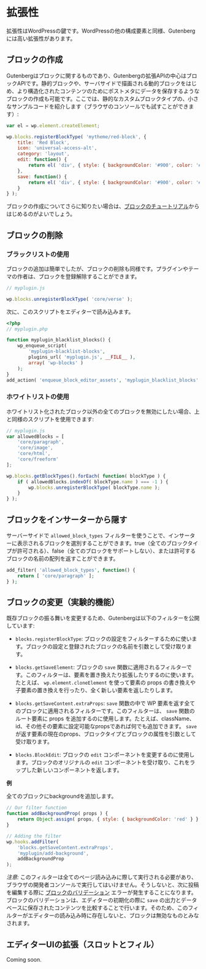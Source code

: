 <!--
# Extensibility

Extensibility is key for WordPress and like the rest of WordPress components, Gutenberg is highly extensible.
-->

# 拡張性

拡張性はWordPressの鍵です。WordPressの他の構成要素と同様、Gutenbergには高い拡張性があります。

<!--
## Creating Blocks

Gutenberg is about blocks and the main extensibility API of Gutenberg is the Block API. It allows you to create static blocks, dynamic blocks rendering on the server and also blocks saving data to Post Meta for more structured content.

Here is a small example of a static custom block type (you can try it in your browser's console):
-->

## ブロックの作成

Gutenbergはブロックに関するものであり、Gutenbergの拡張APIの中心はブロックAPIです。静的ブロックや、サーバサイドで描画される動的ブロックをはじめ、より構造化されたコンテンツのためにポストメタにデータを保存するようなブロックの作成も可能です。ここでは、静的なカスタムブロックタイプの、小さなサンプルコードを紹介します（ブラウザのコンソールでも試すことができます）:

```js
var el = wp.element.createElement;

wp.blocks.registerBlockType( 'mytheme/red-block', {
	title: 'Red Block',
	icon: 'universal-access-alt',
	category: 'layout',
	edit: function() {
		return el( 'div', { style: { backgroundColor: '#900', color: '#fff', padding: '20px' } }, 'I am a red block.' );
	},
	save: function() {
		return el( 'div', { style: { backgroundColor: '#900', color: '#fff', padding: '20px' } }, 'I am a red block.' );
	}
} );
```

<!--
If you want to learn more about block creation, The [Blocks Tutorial](./blocks) is the best place to start.
 -->

ブロックの作成についてさらに知りたい場合は、[ブロックのチュートリアル](./blocks)からはじめるのがよいでしょう。

<!--
## Removing Blocks

### Using a blacklist

Adding blocks is easy enough, removing them is as easy. Plugin or theme authors have the possibility to "unregister" blocks.
-->

## ブロックの削除

### ブラックリストの使用

ブロックの追加は簡単でしたが、ブロックの削除も同様です。プラグインやテーマの作者は、ブロックを登録解除することができます。


```js
// myplugin.js

wp.blocks.unregisterBlockType( 'core/verse' );
```

<!--
and load this script in the Editor
-->

次に、このスクリプトをエディターで読み込みます。

```php
<?php
// myplugin.php

function myplugin_blacklist_blocks() {
	wp_enqueue_script(
		'myplugin-blacklist-blocks',
		plugins_url( 'myplugin.js', __FILE__ ),
		array( 'wp-blocks' )
	);
}
add_action( 'enqueue_block_editor_assets', 'myplugin_blacklist_blocks' );
```

<!--
### Using a whitelist

If you want to disable all blocks except a whitelisted list, you can adapt the script above like so:
-->

### ホワイトリストの使用

ホワイトリスト化されたブロック以外の全てのブロックを無効にしたい場合、上と同様のスクリプトを使用できます:

```js
// myplugin.js
var allowedBlocks = [
	'core/paragraph',
	'core/image',
	'core/html',
	'core/freeform'
];

wp.blocks.getBlockTypes().forEach( function( blockType ) {
	if ( allowedBlocks.indexOf( blockType.name ) === -1 ) {
		wp.blocks.unregisterBlockType( blockType.name );
	}
} );
```
<!--
## Hiding blocks from the inserter

On the server, you can filter the list of blocks shown in the inserter using the `allowed_block_types` filter. you can return either true (all block types supported), false (no block types supported), or an array of block type names to allow.

todo: you can return => You can return
-->

## ブロックをインサーターから隠す

サーバーサイドで `allowed_block_types` フィルターを使うことで、インサーターに表示されるブロックを選別することができます。true（全てのブロックタイプが許可される）、false（全てのブロックをサポートしない）、または許可するブロックの名前の配列を返すことができます。

```php
add_filter( 'allowed_block_types', function() {
	return [ 'core/paragraph' ];
} );
```

<!--
## Modifying Blocks (Experimental)

To modify the behaviour of existing blocks, Gutenberg exposes a list of filters:

- `blocks.registerBlockType`: Used to filter the block settings. It receives the block settings and the name of the block the registered block as arguments.

- `blocks.getSaveElement`: A filter that applies to the result of a block's `save` function. This filter is used to replace or extend the element, for example using `wp.element.cloneElement` to modify the element's props or replace its children, or returning an entirely new element.

- `blocks.getSaveContent.extraProps`: A filter that applies to all blocks returning a WP Element in the `save` function. This filter is used to add extra props to the root element of the `save` function. For example: to add a className, an id, or any valid prop for this element. It receives the current props of the `save` element, the block Type and the block attributes as arguments.

- `blocks.BlockEdit`: Used to modify the block's `edit` component. It receives the original block `edit` component and returns a new wrapped component.

**Example**

Adding a background by default to all blocks.
-->

## ブロックの変更（実験的機能）


既存ブロックの振る舞いを変更するため、Gutenbergは以下のフィルターを公開しています:

- `blocks.registerBlockType`: ブロックの設定をフィルターするために使います。ブロックの設定と登録されたブロックの名前を引数として受け取ります。

- `blocks.getSaveElement`: ブロックの `save` 関数に適用されるフィルターです。このフィルターは、要素を置き換えたり拡張したりするのに使います。たとえば、 `wp.element.cloneElement` を使って要素の props の書き換えや子要素の置き換えを行ったり、全く新しい要素を返したりします。

- `blocks.getSaveContent.extraProps`: `save` 関数の中で WP 要素を返す全てのブロックに適用されるフィルターです。このフィルターは、 `save` 関数のルート要素に props を追加するのに使用します。たとえば、className、id、その他その要素に設定可能なpropsであれば何でも追加できます。 `save` が返す要素の現在のprops、ブロックタイプとブロックの属性を引数として受け取ります。

- `blocks.BlockEdit`: ブロックの `edit` コンポーネントを変更するのに使用します。ブロックのオリジナルの `edit` コンポーネントを受け取り、これをラップした新しいコンポーネントを返します。

**例**

全てのブロックにbackgroundを追加します。

```js
// Our filter function
function addBackgroundProp( props ) {
	return Object.assign( props, { style: { backgroundColor: 'red' } } );
}

// Adding the filter
wp.hooks.addFilter(
	'blocks.getSaveContent.extraProps',
	'myplugin/add-background',
	addBackgroundProp
);
```
<!--
_Note:_ This filter must always be run on every page load, and not in your browser's developer tools console. Otherwise, a [block validation](https://wordpress.org/gutenberg/handbook/block-api/block-edit-save/#validation) error will occur the next time the post is edited. This is due to the fact that block validation occurs by verifying that the saved output matches what is stored in the post's content during editor initialization. So, if this filter does not exist when the editor loads, the block will be marked as invalid.

## Extending the editor's UI (Slot and Fill)

Coming soon.
-->

_注意:_ このフィルターは全てのページ読み込みに際して実行される必要があり、ブラウザの開発者コンソールで実行してはいけません。そうしないと、次に投稿を編集する際に [ブロックのバリデーション](https://wordpress.org/gutenberg/handbook/block-api/block-edit-save/#validation) エラーが発生することになります。ブロックのバリデーションは、エディターの初期化の際に `save` の出力とデータベースに保存されたコンテンツを比較することで行います。そのため、このフィルターがエディターの読み込み時に存在しないと、ブロックは無効なものとみなされます。

## エディターUIの拡張（スロットとフィル）

Coming soon.
